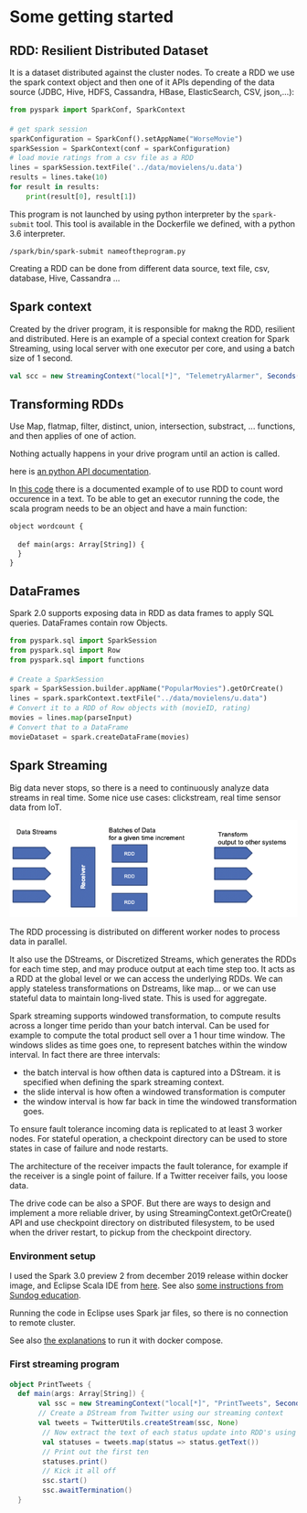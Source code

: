 # Some getting started 

## RDD: Resilient Distributed Dataset

It is a dataset distributed against the cluster nodes. To create a RDD we use the spark context object and then one of it APIs depending of the data source (JDBC, Hive, HDFS, Cassandra, HBase, ElasticSearch, CSV, json,...):

```python
from pyspark import SparkConf, SparkContext

# get spark session
sparkConfiguration = SparkConf().setAppName("WorseMovie")
sparkSession = SparkContext(conf = sparkConfiguration)
# load movie ratings from a csv file as a RDD
lines = sparkSession.textFile('../data/movielens/u.data')
results = lines.take(10)
for result in results:
    print(result[0], result[1])
```

This program is not launched by using python interpreter by the `spark-submit` tool. This tool is available in the Dockerfile we defined, with a python 3.6 interpreter.

```
/spark/bin/spark-submit nameoftheprogram.py
```

Creating a RDD can be done from different data source, text file, csv, database, Hive, Cassandra ...

## Spark context

Created by the driver program, it is responsible for makng the RDD, resilient and distributed. Here is an example of a special context creation for Spark Streaming, using local server with one executor per core, and using a batch size of 1 second.

```scala
val scc = new StreamingContext("local[*]", "TelemetryAlarmer", Seconds(1))
```

## Transforming RDDs

Use Map, flatmap, filter, distinct, union, intersection, substract, ... functions, and then applies of one of action.

Nothing actually happens in your drive program until an action is called.

here is [an python API documentation](https://spark.apache.org/docs/latest/api/python/index.html).

In [this code](https://github.com/jbcodeforce/spark-studies/blob/master/src/SparkStreaming/SparkStreamingSamples/src/jbcodeforce/rdd/samples/wordscale.scala) there is a documented example of to use RDD to count word occurence in a text.
To be able to get an executor running the code, the scala program needs to be an object and have a main function:

```
object wordcount {
  
  def main(args: Array[String]) {
  }
}
```

## DataFrames

Spark 2.0 supports exposing data in RDD as data frames to apply SQL queries. DataFrames contain row Objects.

```python
from pyspark.sql import SparkSession
from pyspark.sql import Row
from pyspark.sql import functions

# Create a SparkSession 
spark = SparkSession.builder.appName("PopularMovies").getOrCreate()
lines = spark.sparkContext.textFile("../data/movielens/u.data")
# Convert it to a RDD of Row objects with (movieID, rating)
movies = lines.map(parseInput)
# Convert that to a DataFrame
movieDataset = spark.createDataFrame(movies)
```

## Spark Streaming

Big data never stops, so there is a need to continuously analyze data streams in real time. Some nice use cases: clickstream, real time sensor data from IoT. 

![](images/spark-streaming.png)

The RDD processing is distributed on different worker nodes to process data in parallel.

It also use the DStreams, or Discretized Streams, which generates the RDDs for each time step, and may produce output at each time step too. It acts as a RDD at the global level or we can access the underlying RDDs. We can apply stateless transformations on Dstreams, like map... or we can use stateful data to maintain long-lived state. This is used for aggregate.

Spark streaming supports windowed transformation, to compute results across a longer time perido than your batch interval. Can be used for example to compute the total product sell over a 1 hour time window. The windows slides as time goes one, to represent batches within the window interval. 
In fact there are three intervals:

* the batch interval is how ofthen data is captured into a DStream. it is specified when defining the spark streaming context. 
* the slide interval is how often a windowed transformation is computer
* the window interval is how far back in time the windowed transformation goes. 

To ensure fault tolerance incoming data is replicated to at least 3 worker nodes. For stateful operation, a checkpoint directory can be used to store states in case of failure and node restarts. 

The architecture of the receiver impacts the fault tolerance, for example if the receiver is a single point of failure. If a Twitter receiver fails, you loose data.

The drive code can be also a SPOF. But there are ways to design and implement a more reliable driver, by using StreamingContext.getOrCreate() API and use checkpoint directory on distributed filesystem, to be used when the driver restart, to pickup from the checkpoint directory.   

### Environment setup

I used the Spark 3.0 preview 2 from december 2019 release within docker image, and Eclipse Scala IDE from [here](http://scala-ide.org/download/sdk.html). See also [some instructions from Sundog education](https://sundog-education.com/spark-streaming).

Running the code in Eclipse uses Spark jar files, so there is no connection to remote cluster.

See also [the explanations](http://jbcodeforce.github.io/spark-studies/#using-docker-compose) to run it with docker compose. 

### First streaming program

```scala
object PrintTweets {
  def main(args: Array[String]) {
       val ssc = new StreamingContext("local[*]", "PrintTweets", Seconds(1))
       // Create a DStream from Twitter using our streaming context
       val tweets = TwitterUtils.createStream(ssc, None)
        // Now extract the text of each status update into RDD's using map()
        val statuses = tweets.map(status => status.getText())
        // Print out the first ten
        statuses.print()
        // Kick it all off
        ssc.start()
        ssc.awaitTermination()
  }
```
